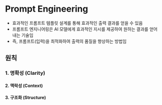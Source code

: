 # Prompt Engineering

- 효과적인 프롬프트 템플릿 설계를 통해 효과적인 출력 결과를 얻을 수 있음
- 프롬프트 엔지니어링은 AI 모델에게 효과적인 지시를 제공하여 원하는 결과를 얻어내는 기술임
- 즉, 프롬프트(입력)을 최적화하여 출력의 품질을 향상하는 방법임

## 원칙

### 1. 명확성 (Clarity)

#### 2. 맥락성 (Context)

#### 3. 구조화 (Structure)
